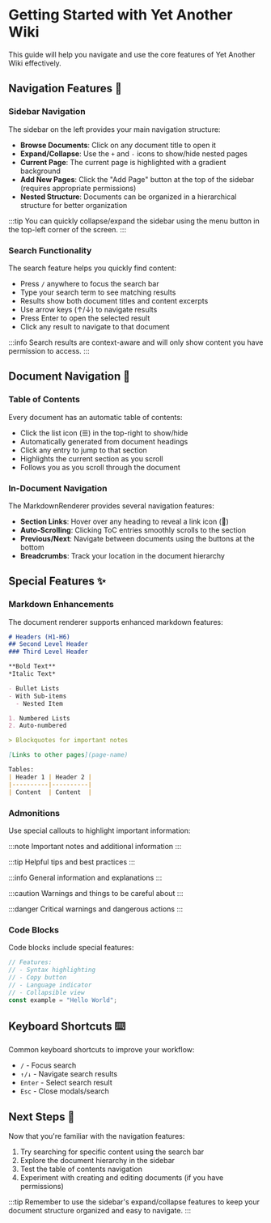 # Getting Started with Yet Another Wiki

This guide will help you navigate and use the core features of Yet Another Wiki effectively.

## Navigation Features 🧭

### Sidebar Navigation

The sidebar on the left provides your main navigation structure:

- **Browse Documents**: Click on any document title to open it
- **Expand/Collapse**: Use the `+` and `-` icons to show/hide nested pages
- **Current Page**: The current page is highlighted with a gradient background
- **Add New Pages**: Click the "Add Page" button at the top of the sidebar (requires appropriate permissions)
- **Nested Structure**: Documents can be organized in a hierarchical structure for better organization

:::tip
You can quickly collapse/expand the sidebar using the menu button in the top-left corner of the screen.
:::

### Search Functionality

The search feature helps you quickly find content:

- Press `/` anywhere to focus the search bar
- Type your search term to see matching results
- Results show both document titles and content excerpts
- Use arrow keys (↑/↓) to navigate results
- Press Enter to open the selected result
- Click any result to navigate to that document

:::info
Search results are context-aware and will only show content you have permission to access.
:::

## Document Navigation 📑

### Table of Contents

Every document has an automatic table of contents:

- Click the list icon (☰) in the top-right to show/hide
- Automatically generated from document headings
- Click any entry to jump to that section
- Highlights the current section as you scroll
- Follows you as you scroll through the document

### In-Document Navigation

The MarkdownRenderer provides several navigation features:

- **Section Links**: Hover over any heading to reveal a link icon (🔗)
- **Auto-Scrolling**: Clicking ToC entries smoothly scrolls to the section
- **Previous/Next**: Navigate between documents using the buttons at the bottom
- **Breadcrumbs**: Track your location in the document hierarchy

## Special Features ✨

### Markdown Enhancements

The document renderer supports enhanced markdown features:

```markdown
# Headers (H1-H6)
## Second Level Header
### Third Level Header

**Bold Text**
*Italic Text*

- Bullet Lists
- With Sub-items
  - Nested Item

1. Numbered Lists
2. Auto-numbered

> Blockquotes for important notes

[Links to other pages](page-name)

Tables:
| Header 1 | Header 2 |
|----------|----------|
| Content  | Content  |
```

### Admonitions

Use special callouts to highlight important information:

:::note
Important notes and additional information
:::

:::tip
Helpful tips and best practices
:::

:::info
General information and explanations
:::

:::caution
Warnings and things to be careful about
:::

:::danger
Critical warnings and dangerous actions
:::

### Code Blocks

Code blocks include special features:

```javascript
// Features:
// - Syntax highlighting
// - Copy button
// - Language indicator
// - Collapsible view
const example = "Hello World";
```

## Keyboard Shortcuts ⌨️

Common keyboard shortcuts to improve your workflow:

- `/` - Focus search
- `↑/↓` - Navigate search results
- `Enter` - Select search result
- `Esc` - Close modals/search

## Next Steps 🚀

Now that you're familiar with the navigation features:

1. Try searching for specific content using the search bar
2. Explore the document hierarchy in the sidebar
3. Test the table of contents navigation
4. Experiment with creating and editing documents (if you have permissions)

:::tip
Remember to use the sidebar's expand/collapse features to keep your document structure organized and easy to navigate.
:::
